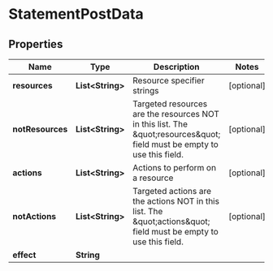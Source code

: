 

# StatementPostData


## Properties

Name | Type | Description | Notes
------------ | ------------- | ------------- | -------------
**resources** | **List&lt;String&gt;** | Resource specifier strings |  [optional]
**notResources** | **List&lt;String&gt;** | Targeted resources are the resources NOT in this list. The \&quot;resources\&quot; field must be empty to use this field. |  [optional]
**actions** | **List&lt;String&gt;** | Actions to perform on a resource |  [optional]
**notActions** | **List&lt;String&gt;** | Targeted actions are the actions NOT in this list. The \&quot;actions\&quot; field must be empty to use this field. |  [optional]
**effect** | **String** |  | 




